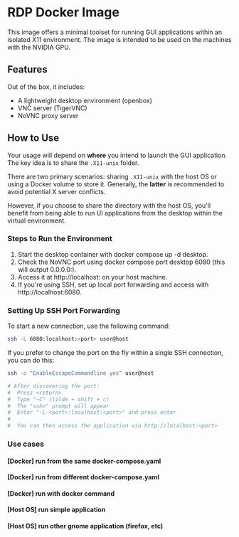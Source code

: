 # RDP Docker Image

This image offers a minimal toolset for running GUI applications within an isolated X11 environment.
The image is intended to be used on the machines with the NVIDIA GPU.

## Features

Out of the box, it includes:

* A lightweight desktop environment (openbox)
* VNC server (TigerVNC)
* NoVNC proxy server

## How to Use

Your usage will depend on **where** you intend to launch the GUI application. The key idea is to share the `.X11-unix` folder.

There are two primary scenarios: sharing `.X11-unix` with the host OS or using a Docker volume to store it. Generally, the **latter** is recommended to avoid potential X server conflicts.

However, if you choose to share the directory with the host OS, you'll benefit from being able to run UI applications from the desktop within the virtual environment.

### Steps to Run the Environment

1. Start the desktop container with docker compose up -d desktop.
2. Check the NoVNC port using docker compose port desktop 6080 (this will output 0.0.0.0:<port>).
4. Access it at http://localhost:<port> on your host machine.
5. If you're using SSH, set up local port forwarding and access with http://localhost:6080.

### Setting Up SSH Port Forwarding

To start a new connection, use the following command:

```bash
ssh -L 6080:localhost:<port> user@host
```

If you prefer to change the port on the fly within a single SSH connection, you can do this:

```bash
ssh -o "EnableEscapeCommandline yes" user@host

# After discovering the port:
#  Press <return>
#  Type "~C" (tilde + shift + c)
#  The "ssh>" prompt will appear
#  Enter "-L <port>:localhost:<port>" and press enter
#
#  You can then access the application via http://localhost:<port>
```

### Use cases

#### [Docker] run from the same docker-compose.yaml

#### [Docker] run from different docker-compose.yaml

#### [Docker] run with docker command

#### [Host OS] run simple application

#### [Host OS] run other gnome application (firefox, etc)
